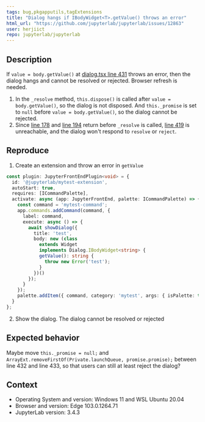 ```yaml
---
tags: bug,pkgapputils,tagExtensions
title: "Dialog hangs if IBodyWidget<T>.getValue() throws an error"
html_url: "https://github.com/jupyterlab/jupyterlab/issues/12863"
user: herjiict
repo: jupyterlab/jupyterlab
---
```


## Description

If `value = body.getValue()` at [dialog.tsx line 431](https://github.com/jupyterlab/jupyterlab/blob/b13556dca76c5b40d22d750d0d5bc97569bcb46f/packages/apputils/src/dialog.tsx#L431) throws an error, then the dialog hangs and cannot be resolved or rejected. Browser refresh is needed.

1. In the `_resolve` method, `this.dispose()` is called after `value = body.getValue()`, so the dialog is not disposed. And `this._promise` is set to `null` before `value = body.getValue()`, so the dialog cannot be rejected.
2. Since [line 178](https://github.com/jupyterlab/jupyterlab/blob/b13556dca76c5b40d22d750d0d5bc97569bcb46f/packages/apputils/src/dialog.tsx#L178) and [line 194](https://github.com/jupyterlab/jupyterlab/blob/b13556dca76c5b40d22d750d0d5bc97569bcb46f/packages/apputils/src/dialog.tsx#L194) return before `_resolve` is called, [line 419](https://github.com/jupyterlab/jupyterlab/blob/b13556dca76c5b40d22d750d0d5bc97569bcb46f/packages/apputils/src/dialog.tsx#L419) is unreachable, and the dialog won't respond to `resolve` or `reject`.

## Reproduce

1. Create an extension and throw an error in `getValue`

```typescript
const plugin: JupyterFrontEndPlugin<void> = {
  id: '@jupyterlab/mytest-extension',
  autoStart: true,
  requires: [ICommandPalette],
  activate: async (app: JupyterFrontEnd, palette: ICommandPalette) => {
    const command = 'mytest-command';
    app.commands.addCommand(command, {
      label: command,
      execute: async () => {
        await showDialog({
          title: 'test',
          body: new (class
            extends Widget
            implements Dialog.IBodyWidget<string> {
            getValue(): string {
              throw new Error('test');
            }
          })()
        });
      }
    });
    palette.addItem({ command, category: 'mytest', args: { isPalette: true } });
  }
};
```

2. Show the dialog. The dialog cannot be resolved or rejected

## Expected behavior

Maybe move `this._promise = null;` and `ArrayExt.removeFirstOf(Private.launchQueue, promise.promise);` between line 432 and line 433, so that users can still at least reject the dialog?

## Context

- Operating System and version: Windows 11 and WSL Ubuntu 20.04
- Browser and version: Edge 103.0.1264.71
- JupyterLab version: 3.4.3